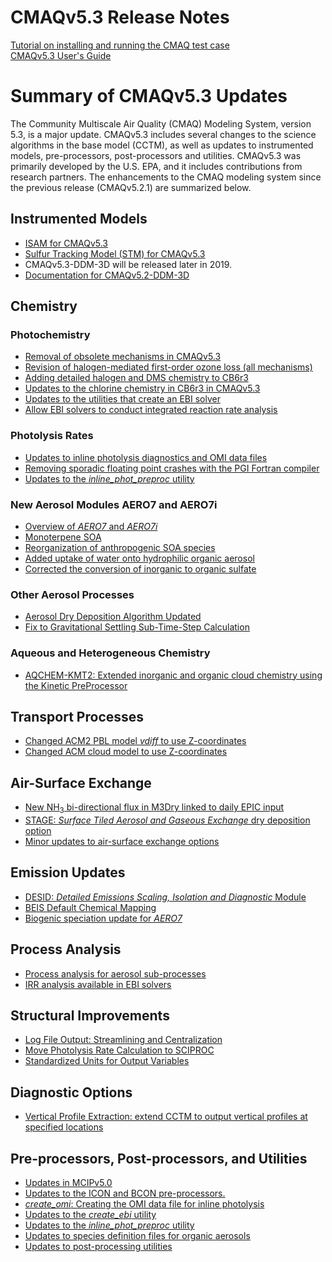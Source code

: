 CMAQv5.3 Release Notes 
=====================================

[Tutorial on installing and running the CMAQ test case](../Users_Guide/Tutorials/CMAQ_UG_tutorial_benchmark.md)  
[CMAQv5.3 User's Guide](../Users_Guide/README.md)

# Summary of CMAQv5.3 Updates

The Community Multiscale Air Quality (CMAQ) Modeling System, version 5.3, is a major update. CMAQv5.3 includes several changes to the science algorithms in the base model (CCTM), as well as updates to instrumented models, pre-processors, post-processors and utilities. CMAQv5.3 was primarily developed by the U.S. EPA, and it includes contributions from research partners.  The enhancements to the CMAQ modeling system since the previous release (CMAQv5.2.1) are summarized below.

<a id="instrumented_models"></a>
## Instrumented Models
 * [ISAM for CMAQv5.3](updates_to_CMAQ_ISAM.md)
 * [Sulfur Tracking Model (STM) for CMAQv5.3](sulfur_tracking.md)
 * CMAQv5.3-DDM-3D will be released later in 2019. 
 * [Documentation for CMAQv5.2-DDM-3D](https://github.com/USEPA/CMAQ/blob/5.2_DDM-3D/DOCS/Instrumented_Docs/CMAQ_DDM.md)

 
<a id="chemistry"></a>
## Chemistry
### Photochemistry

  * [Removal of obsolete mechanisms in CMAQv5.3](obsolete_mechanisms.md)
  * [Revision of halogen-mediated first-order ozone loss (all mechanisms)](simple_halogen_chemistry.md)
  * [Adding detailed halogen and DMS chemistry to CB6r3](detailed_halogen_and_DMS_chemistry.md)
  * [Updates to the chlorine chemistry in CB6r3 in CMAQv5.3](chlorine_chemistry_CB6r3.md)
  * [Updates to the utilities that create an EBI solver](updates_to_create_ebi.md)
  * [Allow EBI solvers to conduct integrated reaction rate analysis](allow_ebi_to_do_IRR_analysis.md)
  
### Photolysis Rates
 * [Updates to inline photolysis diagnostics and OMI data files](inline_phot_diagnostic_and_OMI.md)
 * [Removing sporadic floating point crashes with the PGI Fortran compiler](inline_phot_pgi_floating_point_crashes.md)
 * [Updates to the _inline_phot_preproc_ utility](updates_to_inline_phot_preproc.md)
 
### New Aerosol Modules AERO7 and AERO7i
  * [Overview of *AERO7* and *AERO7i*](aero7_overview.md)  
  * [Monoterpene SOA](monoterpene_SOA.md)  
  * [Reorganization of anthropogenic SOA species](anthro_SOA.md)  
  * [Added uptake of water onto hydrophilic organic aerosol](organic_water.md)  
  * [Corrected the conversion of inorganic to organic sulfate](inorganicsulfate_iepox_fix.md)  

### Other Aerosol Processes
  * [Aerosol Dry Deposition Algorithm Updated](aerosol_dry_deposition.md)  
  * [Fix to Gravitational Settling Sub-Time-Step Calculation](gravitational_settling.md)  
  
### Aqueous and Heterogeneous Chemistry
 * [AQCHEM-KMT2: Extended inorganic and organic cloud chemistry using the Kinetic PreProcessor](aqchem-kmt2.md)
 
## Transport Processes
 * [Changed ACM2 PBL model _vdiff_ to use Z-coordinates](VdiffZ.md)
 * [Changed ACM cloud model to use Z-coordinates](Z-coords%20for%20ACMcloud.md)
 
## Air-Surface Exchange
 * [New NH<sub>3</sub> bi-directional flux in M3Dry linked to daily EPIC input](M3dry-Bidi.md)
 * [STAGE: *Surface Tiled Aerosol and Gaseous Exchange* dry deposition option](stage_overview.md)
 * [Minor updates to air-surface exchange options](asx_run_options.md)

## Emission Updates
 * [DESID: *Detailed Emissions Scaling, Isolation and Diagnostic* Module](emissions_redesign.md)
 * [BEIS Default Chemical Mapping](BEIS_mapping.md)
 * [Biogenic speciation update for *AERO7*](biogenic_apinene.md)

## Process Analysis
 * [Process analysis for aerosol sub-processes](aerosol_process_analysis.md)
 * [IRR analysis available in EBI solvers](allow_ebi_to_do_IRR_analysis.md)

## Structural Improvements
 * [Log File Output: Streamlining and Centralization](logfile.md)
 * [Move Photolysis Rate Calculation to SCIPROC](move_phot_to_sciproc.md)
 * [Standardized Units for Output Variables](output_units.md)

## Diagnostic Options
 * [Vertical Profile Extraction: extend CCTM to output vertical profiles at specified locations](vertical_extraction.md)

## Pre-processors, Post-processors, and Utilities
 * [Updates in MCIPv5.0](../../PREP/mcip/docs/ReleaseNotes)
 * [Updates to the ICON and BCON pre-processors.](updates_to_ICON_BCON.md)
 * [*create_omi*: Creating the OMI data file for inline photolysis](Add_create_omi_tool.md)
 * [Updates to the *create_ebi* utility](updates_to_create_ebi.md)
 * [Updates to the *inline_phot_preproc* utility](updates_to_inline_phot_preproc.md)
 * [Updates to species definition files for organic aerosols](specdef_aero.md)
 * [Updates to post-processing utilities](postprocessing_tools.md)

